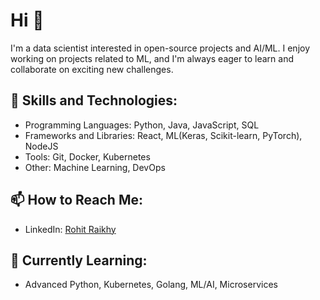 # Hi  👋

I'm a data scientist interested in open-source projects and AI/ML. I enjoy working on projects related to ML, and I'm always eager to learn and collaborate on exciting new challenges.

## 🚀 Skills and Technologies:
- Programming Languages: Python, Java, JavaScript, SQL
- Frameworks and Libraries: React, ML(Keras, Scikit-learn, PyTorch), NodeJS
- Tools: Git, Docker, Kubernetes
- Other: Machine Learning, DevOps

## 📫 How to Reach Me:
- LinkedIn: [Rohit Raikhy](https://www.linkedin.com/in/rohit-raikhy)

## 🌱 Currently Learning:
- Advanced Python, Kubernetes, Golang, ML/AI, Microservices



<!--
**rohitRaikhy/rohitRaikhy** is a ✨ _special_ ✨ repository because its `README.md` (this file) appears on your GitHub profile.

Here are some ideas to get you started:

- 🔭 I’m currently working on ...
- 🌱 I’m currently learning ...
- 👯 I’m looking to collaborate on ...
- 🤔 I’m looking for help with ...
- 💬 Ask me about ...
- 📫 How to reach me: ...
- 😄 Pronouns: ...
- ⚡ Fun fact: ...
-->
